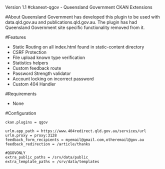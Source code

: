 Version 1.1
#ckanext-qgov - Queensland Government CKAN Extensions

#About
Queensland Government has developed this plugin to be used with data.qld.gov.au and publications.qld.gov.au. The plugin has had Queensland Government site specific functionality removed from it.

#Features
* Static Routing on all index.html found in static-content directory
* CSRF Protection
* File upload known type verification
* Statistics helpers
* Custom feedback route
* Password Strength validator
* Account locking on incorrect password
* Custom 404 Handler

#Requirements
* None

#Configuration
```
ckan.plugins = qgov

urlm.app_path = https://www.404redirect.qld.gov.au/services/url
urlm.proxy = proxy:3128
feedback_form_recipients = myemail@gmail.com,otheremail@gov.au
feedback_redirection = /article/thanks

#QGOVONLY
extra_public_paths = /srv/data/public
extra_template_paths = /srv/data/templates
```
